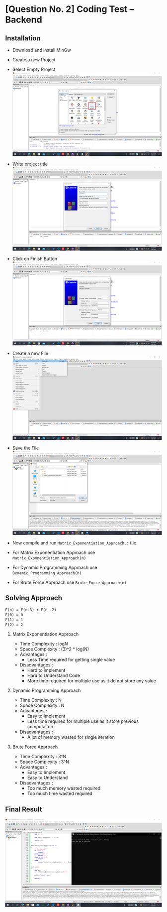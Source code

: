 # [Question No. 2] Coding Test – Backend

## Installation

- Download and install MinGw
- Create a new Project
- Select Empty Project
  ![plot](./image/select-empty-project.png)

- Write project title
  ![plot](./image/specify-title.png)

- Click on Finish Button
  ![plot](./image/Finish.png)

- Create a new File
  ![plot](./image/Create-new-file.png)
- Save the File
  ![plot](./image/Save-the-file.png)
- Now compile and run `Matrix_Exponentiation_Approach.c` file
- For Matrix Exponentiation Approach use `Matrix_Exponentiation_Approach(n)`
- For Dynamic Programming Approach use `Dynamic_Programming_Approach(n)`
- For Brute Force Approach use `Brute_Force_Approach(n)`

## Solving Approach

```
F(n) = F(n-3) + F(n -2)
F(0) = 0
F(1) = 1
F(2) = 2
```

1. Matrix Exponentiation Approach

   - Time Complexity : logN
   - Space Complexity : (3)^2 \* log(N)
   - Advantages :
     - Less Time required for getting single value
   - Disadvantages :
     - Hard to implement
     - Hard to Understand Code
     - More time required for multiple use as it do not store any value

2. Dynamic Programming Approach

   - Time Complexity : N
   - Space Complexity : N
   - Advantages :
     - Easy to Implement
     - Less time required for multiple use as it store previous computaiton
   - Disadvantages :
     - A lot of memory wasted for single iteration

3. Brute Force Approach

   - Time Complexity : 3^N
   - Space Complexity : 3^N
   - Advantages :
     - Easy to Implement
     - Easy to Understand
   - Disadvantages :
     - Too much memory wasted required
     - Too much time wasted required

## Final Result

![plot](./image/Final-Output.png)
